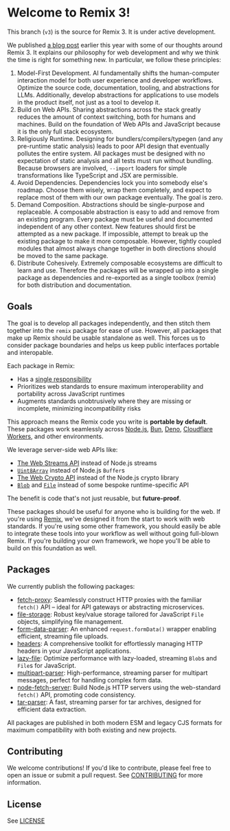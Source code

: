 # Welcome to Remix 3!

This branch (`v3`) is the source for Remix 3. It is under active development.

We published [a blog post](https://remix.run/blog/wake-up-remix) earlier this year with some of our thoughts around Remix 3. It explains our philosophy for web development and why we think the time is right for something new. In particular, we follow these principles:

1. Model-First Development. AI fundamentally shifts the human-computer interaction model for both user experience and developer workflows. Optimize the source code, documentation, tooling, and abstractions for LLMs. Additionally, develop abstractions for applications to use models in the product itself, not just as a tool to develop it.
2. Build on Web APIs. Sharing abstractions across the stack greatly reduces the amount of context switching, both for humans and machines. Build on the foundation of Web APIs and JavaScript because it is the only full stack ecosystem.
3. Religiously Runtime. Designing for bundlers/compilers/typegen (and any pre-runtime static analysis) leads to poor API design that eventually pollutes the entire system. All packages must be designed with no expectation of static analysis and all tests must run without bundling. Because browsers are involved, `--import` loaders for simple transformations like TypeScript and JSX are permissible.
4. Avoid Dependencies. Dependencies lock you into somebody else's roadmap. Choose them wisely, wrap them completely, and expect to replace most of them with our own package eventually. The goal is zero.
5. Demand Composition. Abstractions should be single-purpose and replaceable. A composable abstraction is easy to add and remove from an existing program. Every package must be useful and documented independent of any other context. New features should first be attempted as a new package. If impossible, attempt to break up the existing package to make it more composable. However, tightly coupled modules that almost always change together in both directions should be moved to the same package.
6. Distribute Cohesively. Extremely composable ecosystems are difficult to learn and use. Therefore the packages will be wrapped up into a single package as dependencies and re-exported as a single toolbox (remix) for both distribution and documentation.

## Goals

The goal is to develop all packages independently, and then stitch them together into the `remix` package for ease of use. However, all packages that make up Remix should be usable standalone as well. This forces us to consider package boundaries and helps us keep public interfaces portable and interopable.

Each package in Remix:

- Has a [single responsibility](https://en.wikipedia.org/wiki/Single-responsibility_principle)
- Prioritizes web standards to ensure maximum interoperability and portability across JavaScript runtimes
- Augments standards unobtrusively where they are missing or incomplete, minimizing incompatibility risks

This approach means the Remix code you write is **portable by default**. These packages work seamlessly across [Node.js](https://nodejs.org/), [Bun](https://bun.sh/), [Deno](https://deno.com/), [Cloudflare Workers](https://workers.cloudflare.com/), and other environments.

We leverage server-side web APIs like:

- [The Web Streams API](https://developer.mozilla.org/en-US/docs/Web/API/Streams_API) instead of Node.js streams
- [`Uint8Array`](https://developer.mozilla.org/en-US/docs/Web/JavaScript/Reference/Global_Objects/Uint8Array) instead of Node.js `Buffer`s
- [The Web Crypto API](https://developer.mozilla.org/en-US/docs/Web/API/Web_Crypto_API) instead of the Node.js crypto library
- [`Blob`](https://developer.mozilla.org/en-US/docs/Web/API/Blob) and [`File`](https://developer.mozilla.org/en-US/docs/Web/API/File) instead of some bespoke runtime-specific API

The benefit is code that's not just reusable, but **future-proof**.

These packages should be useful for anyone who is building for the web. If you're using [Remix](https://remix.run), we've designed it from the start to work with web standards. If you're using some other framework, you should easily be able to integrate these tools into your workflow as well without going full-blown Remix. If you're building your own framework, we hope you'll be able to build on this foundation as well.

## Packages

We currently publish the following packages:

- [fetch-proxy](packages/fetch-proxy): Seamlessly construct HTTP proxies with the familiar `fetch()` API – ideal for API gateways or abstracting microservices.
- [file-storage](packages/file-storage): Robust key/value storage tailored for JavaScript `File` objects, simplifying file management.
- [form-data-parser](packages/form-data-parser): An enhanced `request.formData()` wrapper enabling efficient, streaming file uploads.
- [headers](packages/headers): A comprehensive toolkit for effortlessly managing HTTP headers in your JavaScript applications.
- [lazy-file](packages/lazy-file): Optimize performance with lazy-loaded, streaming `Blob`s and `File`s for JavaScript.
- [multipart-parser](packages/multipart-parser): High-performance, streaming parser for multipart messages, perfect for handling complex form data.
- [node-fetch-server](packages/node-fetch-server): Build Node.js HTTP servers using the web-standard `fetch()` API, promoting code consistency.
- [tar-parser](packages/tar-parser): A fast, streaming parser for tar archives, designed for efficient data extraction.

All packages are published in both modern ESM and legacy CJS formats for maximum compatibility with both existing and new projects.

## Contributing

We welcome contributions! If you'd like to contribute, please feel free to open an issue or submit a pull request. See [CONTRIBUTING](https://github.com/remix-run/remix/blob/v3/CONTRIBUTING.md) for more information.

## License

See [LICENSE](https://github.com/remix-run/remix/blob/v3/LICENSE)
